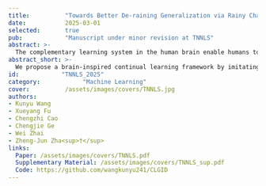 ```yaml
---
title:          "Towards Better De-raining Generalization via Rainy Characteristics Memorization and Replay"
date:           2025-03-01
selected:       true
pub:            "Manuscript under minor revision at TNNLS"
abstract: >-
  The complementary learning system in the human brain enable humans to continually learn and remember various events, extracting statistical patterns from these events to develop the ability to generalize to new situations. Inspired by this, we propose a continual learning framework that mimics the complementary learning system. Our framework allows the network to continually accumulate knowledge and expand its knowledge base, thereby improving its ability to generalize to unseen scenarios.
abstract_short: >-
  We propose a brain-inspired continual learning framework by imitating the complementary learning mechanism of the human brain.
id:            "TNNLS_2025"
category:            "Machine Learning"
cover:          /assets/images/covers/TNNLS.jpg
authors:
- Kunyu Wang
- Xueyang Fu
- Chengzhi Cao
- Chengjie Ge
- Wei Zhai
- Zheng-Jun Zha<sup>†</sup>
links:
  Paper: /assets/images/covers/TNNLS.pdf
  Supplementary Material: /assets/images/covers/TNNLS_sup.pdf
  Code: https://github.com/wangkunyu241/CLGID
---
```

